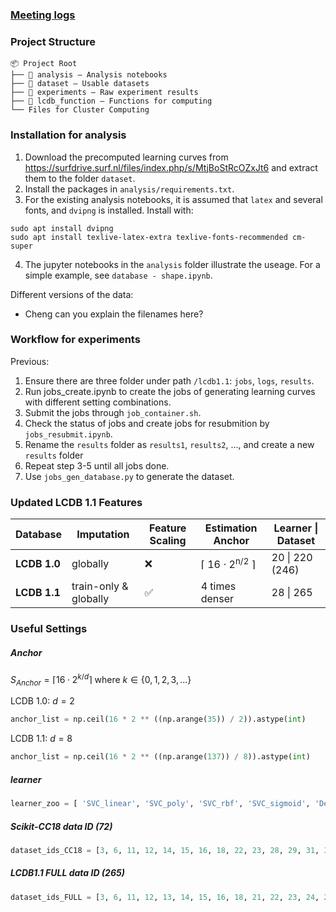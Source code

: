 ### [Meeting logs](https://docs.google.com/document/d/1xjjYc7_MNnJEzLUTAif8uPNqt820LsviWb5zdeDC79U/edit?usp=sharing)

### Project Structure
```
📦 Project Root
├── 📂 analysis — Analysis notebooks
├── 📂 dataset — Usable datasets 
├── 📂 experiments — Raw experiment results
├── 📂 lcdb_function — Functions for computing
└── Files for Cluster Computing
```

### Installation for analysis

1. Download the precomputed learning curves from https://surfdrive.surf.nl/files/index.php/s/MtjBoStRcOZxJt6 and extract them to the folder `dataset`.
2. Install the packages in `analysis/requirements.txt`. 
3. For the existing analysis notebooks, it is assumed that `latex` and several fonts, and `dvipng` is installed. Install with:

```
sudo apt install dvipng
sudo apt install texlive-latex-extra texlive-fonts-recommended cm-super
```
   
4. The jupyter notebooks in the `analysis` folder illustrate the useage. For a simple example, see `database - shape.ipynb`.

Different versions of the data:
- Cheng can you explain the filenames here? 

### Workflow for experiments
Previous: 
1. Ensure there are three folder under path `/lcdb1.1`: `jobs`, `logs`, `results`. 
2. Run jobs_create.ipynb to create the jobs of generating learning curves with different setting combinations. 
3. Submit the jobs through `job_container.sh`. 
4. Check the status of jobs and create jobs for resubmition by `jobs_resubmit.ipynb`. 
5. Rename the `results` folder as `results1`, `results2`, ..., and create a new `results` folder
6. Repeat step 3-5 until all jobs done. 
7. Use `jobs_gen_database.py` to generate the dataset. 

### Updated LCDB 1.1 Features 
| Database   | Imputation               | Feature Scaling | Estimation Anchor               | Learner \| Dataset  |
|------------|--------------------------|-----------------|---------------------------------|----------------------|
| **LCDB 1.0**  | globally                 | ❌              | ⌈ 16 ⋅ 2<sup>n/2</sup> ⌉               | 20 \| 220 (246) |
| **LCDB 1.1**  | train-only & globally   | ✅              | 4 times denser                 | 28 \| 265            |
### Useful Settings
##### Anchor
$S_{Anchor} = \lceil 16 \cdot 2^{k/d} \rceil$ where $k \in \{0, 1, 2, 3, ...\}$

LCDB 1.0: $d = 2$
```python
anchor_list = np.ceil(16 * 2 ** ((np.arange(35)) / 2)).astype(int)
```
LCDB 1.1: $d = 8$
```python
anchor_list = np.ceil(16 * 2 ** ((np.arange(137)) / 8)).astype(int)
```

##### learner
```python
learner_zoo = [ 'SVC_linear', 'SVC_poly', 'SVC_rbf', 'SVC_sigmoid', 'Decision Trees', 'ExtraTrees','LogisticRegression', 'PassiveAggressive', 'Perceptron', 'RidgeClassifier', 'SGDClassifier', 'MLP', 'LDA', 'QDA', 'BernoulliNB', 'MultinomialNB', 'ComplementNB', 'GaussianNB','KNN', 'NearestCentroid', 'ens.ExtraTrees', 'ens.RandomForest', 'ens.GradientBoosting','DummyClassifier']

```

##### Scikit-CC18 data ID (72)
```python
dataset_ids_CC18 = [3, 6, 11, 12, 14, 15, 16, 18, 22, 23, 28, 29, 31, 32, 37, 38, 44, 46, 50, 54, 151, 182, 188, 300, 307, 458, 469, 554, 1049, 1050, 1053, 1063, 1067, 1068, 1461, 1462, 1464, 1468, 1475, 1478, 1480, 1485, 1486, 1487, 1489, 1494, 1497, 1501, 1510, 1590, 4134, 4534, 4538, 6332, 23381, 23517, 40499, 40668, 40670, 40701, 40923, 40927, 40966, 40975, 40978, 40979, 40982, 40983, 40984, 40994, 40996, 41027]
```
##### LCDB1.1 FULL data ID (265)
```python
dataset_ids_FULL = [3, 6, 11, 12, 13, 14, 15, 16, 18, 21, 22, 23, 24, 26, 28, 29, 30, 31, 32, 36, 37, 38, 44, 46, 50, 54, 55, 57, 60, 61, 151, 179, 180, 181, 182, 184, 185, 188, 201, 273, 293, 299, 300, 307, 336, 346, 351, 354, 357, 380, 389, 390, 391, 392, 393, 395, 396, 398, 399, 401, 446, 458, 469, 554, 679, 715, 718, 720, 722, 723, 727, 728, 734, 735, 737, 740, 741, 743, 751, 752, 761, 772, 797, 799, 803, 806, 807, 813, 816, 819, 821, 822, 823, 833, 837, 843, 845, 846, 847, 849, 866, 871, 881, 897, 901, 903, 904, 910, 912, 913, 914, 917, 923, 930, 934, 953, 958, 959, 962, 966, 971, 976, 977, 978, 979, 980, 991, 993, 995, 1000, 1002, 1018, 1019, 1020, 1021, 1036, 1040, 1041, 1042, 1049, 1050, 1053, 1056, 1063, 1067, 1068, 1069, 1083, 1084, 1085, 1086, 1087, 1088, 1116, 1119, 1120, 1128, 1130, 1134, 1138, 1139, 1142, 1146, 1161, 1166, 1216, 1233, 1235, 1236, 1441, 1448, 1450, 1457, 1461, 1462, 1464, 1465, 1468, 1475, 1477, 1478, 1479, 1480, 1483, 1485, 1486, 1487, 1488, 1489, 1494, 1497, 1499, 1501, 1503, 1509, 1510, 1515, 1566, 1567, 1575, 1590, 1592, 1597, 4134, 4135, 4137, 4534, 4538, 4541, 6332, 23381, 23512, 23517, 40498, 40499, 40664, 40668, 40670, 40672, 40677, 40685, 40687, 40701, 40713, 40900, 40910, 40923, 40927, 40966, 40971, 40975, 40978, 40979, 40981, 40982, 40983, 40984, 40994, 40996, 41027, 41142, 41143, 41144, 41145, 41146, 41150, 41156, 41157, 41158, 41159, 41161, 41163, 41164, 41165, 41166, 41167, 41168, 41169, 41228, 41972, 42734, 42742, 42769, 42809, 42810]

```
